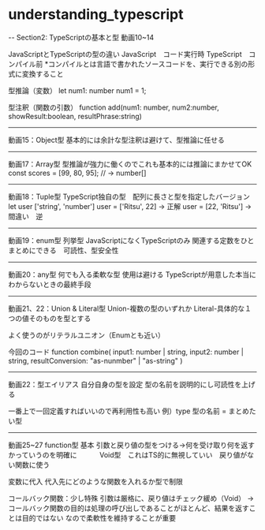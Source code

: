 # understanding_typescript
-- Section2: TypeScriptの基本と型
動画10~14

JavaScriptとTypeScriptの型の違い
JavaScript　コード実行時
TypeScript　コンパイル前
*コンパイルとは言語で書かれたソースコードを、実行できる別の形式に変換すること

型推論（変数）
let num1: number
num1 = 1;

型注釈（関数の引数）
function add(num1: number, num2:number, showResult:boolean, resultPhrase:string)

---
動画15：Object型
基本的には余計な型注釈は避けて、型推論に任せる

---
動画17：Array型
型推論が強力に働くのでこれも基本的には推論にまかせてOK
const scores = [99, 80, 95];        // → number[]

---
動画18：Tuple型
TypeScript独自の型　配列に長さと型を指定したバージョン
let user ['string', 'number']
user = ['Ritsu', 22] -> 正解
user = [22, 'Ritsu'] -> 間違い　逆

---
動画19：enum型
列挙型
JavaScriptになくTypeScriptのみ
関連する定数をひとまとめにできる　可読性、型安全性

---
動画20：any型
何でも入る柔軟な型
使用は避ける
TypeScriptが用意した本当にわからないときの最終手段

---
動画21、22：Union & Literal型
Union-複数の型のいずれか
Literal-具体的な１つの値そのものを型とする

よく使うのがリテラルユニオン（Enumとも近い）

今回のコード
function combine(
  input1: number | string,
  input2: number | string,
  resultConversion: "as-nunmber" | "as-string"
)

---
動画22：型エイリアス
自分自身の型を設定
型の名前を説明的にし可読性を上げる

一番上で一回定義すればいいので再利用性も高い
例）type 型の名前 = まとめたい型

---
動画25~27 function型
基本
引数と戻り値の型をつける→何を受け取り何を返すかっていうのを明確に
　　　Void型　これはTS的に無視していい　戻り値がない関数に使う

変数に代入
代入先にどのような関数を入れるか型で制限

コールバック関数：少し特殊
引数は厳格に、戻り値はチェック緩め（Void）
→コールバック関数の目的は処理の呼び出しであることがほとんど、結果を返すことは目的ではない
なので柔軟性を維持することが重要
